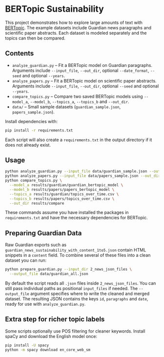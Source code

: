 # BERTopic Sustainability

This project demonstrates how to explore large amounts of text with
[BERTopic](https://github.com/MaartenGr/BERTopic). The example datasets include
Guardian news paragraphs and scientific paper abstracts. Each dataset is modeled
separately and the topics can then be compared.

## Contents
- `analyze_guardian.py` – Fit a BERTopic model on Guardian paragraphs. Arguments
  include `--input_file`, `--out_dir`, optional `--date_format`, `--seed` and optional `--years`.
- `analyze_papers.py` – Fit a BERTopic model on scientific paper abstracts.
  Arguments include `--input_file`, `--out_dir`, optional `--seed` and optional `--years`.
- `compare_topics.py` – Compare two saved BERTopic models using `--model_a`,
  `--model_b`, `--topics_a`, `--topics_b` and `--out_dir`.
- `data/` – Small sample datasets (`guardian_sample.json`, `papers_sample.json`).

Install dependencies with:

```bash
pip install -r requirements.txt
```

Each script will also create a `requirements.txt` in the output directory if it does not already exist.



## Usage

```bash
python analyze_guardian.py --input_file data/guardian_sample.json --out_dir results/guardian --years 2020 2021
python analyze_papers.py --input_file data/papers_sample.json --out_dir results/papers --years 2019 2020
python compare_topics.py \
  --model_a results/guardian/guardian_bertopic_model \
  --model_b results/papers/papers_bertopic_model \
  --topics_a results/guardian/topics_over_time.csv \
  --topics_b results/papers/topics_over_time.csv \
  --out_dir results/compare
```

These commands assume you have installed the packages in `requirements.txt` and have the necessary dependencies for BERTopic.

## Preparing Guardian Data

Raw Guardian exports such as `guardian_news_sustainability_with_content_1to5.json` contain HTML snippets in a `content` field. To combine several of these files into a clean dataset you can run:

```bash
python prepare_guardian.py --input_dir 2_news_json_files \
  --output_file data/guardian_all.json
```

By default the script reads all `.json` files inside `2_news_json_files`. You
can still pass individual paths as positional `input_files` if needed. The
`--output_file` argument specifies where to write the cleaned and merged dataset.
The resulting JSON contains the keys `id`, `paragraphs` and `date`, ready for
use with `analyze_guardian.py`.

## Extra step for richer topic labels
Some scripts optionally use POS filtering for cleaner keywords.
Install spaCy and download the English model once:

```bash
pip install -U spacy
python -m spacy download en_core_web_sm
```
